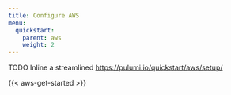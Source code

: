 ```yaml
---
title: Configure AWS
menu:
  quickstart:
    parent: aws
    weight: 2
---
```


TODO Inline a streamlined https://pulumi.io/quickstart/aws/setup/

{{< aws-get-started >}}
